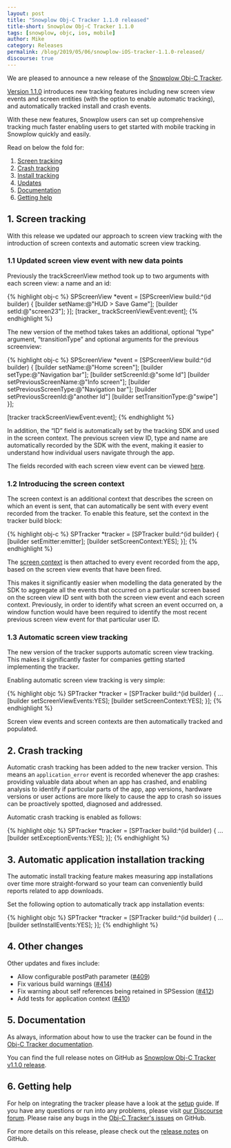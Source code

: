 ```yaml
---
layout: post
title: "Snowplow Obj-C Tracker 1.1.0 released"
title-short: Snowplow Obj-C Tracker 1.1.0
tags: [snowplow, objc, ios, mobile]
author: Mike
category: Releases
permalink: /blog/2019/05/06/snowplow-iOS-tracker-1.1.0-released/
discourse: true
---
```


We are pleased to announce a new release of the [Snowplow Obj-C Tracker][repo].

[Version 1.1.0][release-notes] introduces new tracking features including new screen view events and screen entities (with the option to enable automatic tracking), and automatically tracked install and crash events.

With these new features, Snowplow users can set up comprehensive tracking much faster enabling users to get started with mobile tracking in Snowplow quickly and easily.

Read on below the fold for:

1. [Screen tracking](#screens)
2. [Crash tracking](#exceptions)
3. [Install tracking](#installs)
4. [Updates](#updates)
5. [Documentation](#docs)
6. [Getting help](#help)

<!--more-->

<h2 id="screens">1. Screen tracking</h2>

With this release we updated our approach to screen view tracking with the introduction of screen contexts and automatic screen view tracking.

### 1.1 Updated screen view event with new data points

Previously the trackScreenView method took up to two arguments with each screen view: a name and an id:

{% highlight obj-c %}
SPScreenView *event = [SPScreenView build:^(id<SPScreenViewBuilder> builder) {
  [builder setName:@"HUD > Save Game"];
  [builder setId:@"screen23"];
}];
[tracker_ trackScreenViewEvent:event];
{% endhighlight %}

The new version of the method takes takes an additional, optional “type” argument, “transitionType” and optional arguments for the previous screenview:

{% highlight obj-c %}
SPScreenView *event = [SPScreenView build:^(id<SPScreenViewBuilder> builder) {
  [builder setName:@"Home screen"];
  [builder setType:@"Navigation bar"];
  [builder setScreenId:@"some Id"]
  [builder setPreviousScreenName:@"Info screen"];
  [builder setPreviousScreenType:@"Navigation bar"];
  [builder setPreviousScreenId:@"another Id"]
  [builder setTransitionType:@"swipe"]
}];

[tracker trackScreenViewEvent:event];
{% endhighlight %}

In addition, the “ID” field is automatically set by the tracking SDK and used in the screen context. The previous screen view ID, type and name are automatically recorded by the SDK with the event, making it easier to understand how individual users navigate through the app.

The fields recorded with each screen view event can be viewed [here](https://github.com/snowplow/iglu-central/schemas/com.snowplowanalytics.mobile/screen_view/jsonschema/1-0-0).

### 1.2 Introducing the screen context

The screen context is an additional context that describes the screen on which an event is sent, that can automatically be sent with every event recorded from the tracker. To enable this feature, set the context in the tracker build block:

{% highlight obj-c %}
SPTracker *tracker = [SPTracker build:^(id<SPTrackerBuilder> builder) {
    [builder setEmitter:emitter];
    [builder setScreenContext:YES];
}];
{% endhighlight %}

The [screen context](https://github.com/snowplow/iglu-central/blob/b3d1083c60c45416b7713237a43cc628704606dd/schemas/com.snowplowanalytics.mobile/screen/jsonschema/1-0-0) is then attached to every event recorded from the app, based on the screen view events that have been fired.

This makes it significantly easier when modelling the data generated by the SDK to aggregate all the events that occurred on a particular screen based on the screen view ID sent with both the screen view event and each screen context. Previously, in order to identify what screen an event occurred on, a window function would have been required to identify the most recent previous screen view event for that particular user ID.

### 1.3 Automatic screen view tracking

The new version of the tracker supports automatic screen view tracking. This makes it significantly faster for companies getting started implementing the tracker.

Enabling automatic screen view tracking is very simple:

{% highlight objc %}
SPTracker *tracker = [SPTracker build:^(id<SPTrackerBuilder> builder) {
    ...
    [builder setScreenViewEvents:YES];
    [builder setScreenContext:YES];
}];
{% endhighlight %}

Screen view events and screen contexts are then automatically tracked and populated.

<h2 id="exceptions">2. Crash tracking</h2>

Automatic crash tracking has been added to the new tracker version. This means an `application_error` event is recorded whenever the app crashes: providing valuable data about when an app has crashed, and enabling analysis to identify if particular parts of the app, app versions, hardware versions or user actions are more likely to cause the app to crash so issues can be proactively spotted, diagnosed and addressed.

Automatic crash tracking is enabled as follows:

{% highlight objc %}
SPTracker *tracker = [SPTracker build:^(id<SPTrackerBuilder> builder) {
    ...
    [builder setExceptionEvents:YES];
}];
{% endhighlight %}

<h2 id="installs">3. Automatic application installation tracking</h2>

The automatic install tracking feature makes measuring app installations over time more straight-forward so your team can conveniently build reports related to app downloads.

Set the following option to automatically track app installation events:

{% highlight objc %}
SPTracker *tracker = [SPTracker build:^(id<SPTrackerBuilder> builder) {
    ...
    [builder setInstallEvents:YES];
}];
{% endhighlight %}

<h2 id="updates">4. Other changes</h2>

Other updates and fixes include:

* Allow configurable postPath parameter ([#409][409])
* Fix various build warnings ([#414][414])
* Fix warning about self references being retained in SPSession ([#412][412])
* Add tests for application context ([#410][410])

<h2 id="docs">5. Documentation</h2>

As always, information about how to use the tracker can be found in the [Obj-C Tracker documentation][docs].

You can find the full release notes on GitHub as [Snowplow Obj-C Tracker v1.1.0 release][release-notes].

<h2 id="help">6. Getting help</h2>

For help on integrating the tracker please have a look at the [setup][ios-setup] guide.
If you have any questions or run into any problems, please visit [our Discourse forum][discourse]. Please raise any bugs in the [Obj-C Tracker's issues][ios-issues] on GitHub.

For more details on this release, please check out the [release notes][release-notes] on GitHub.

[repo]: https://github.com/snowplow/snowplow-android-tracker
[docs]: https://docs.snowplowanalytics.com/open-source/snowplow/trackers/objective-c-tracker/1.1.0/
[release-notes]: https://github.com/snowplow/snowplow-objc-tracker/releases/tag/1.1.0
[ios-setup]: http://docs.snowplowanalytics.com/open-source/snowplow/trackers/objective-c-tracker/1.1.0/objective-c-tracker/#installation
[ios-issues]: https://github.com/snowplow/snowplow-objc-tracker/issues
[409]: https://github.com/snowplow/snowplow-objc-tracker/issues/409
[414]: https://github.com/snowplow/snowplow-objc-tracker/issues/414
[412]: https://github.com/snowplow/snowplow-objc-tracker/issues/412
[410]: https://github.com/snowplow/snowplow-objc-tracker/issues/410
[discourse]: http://discourse.snowplowanalytics.com/
